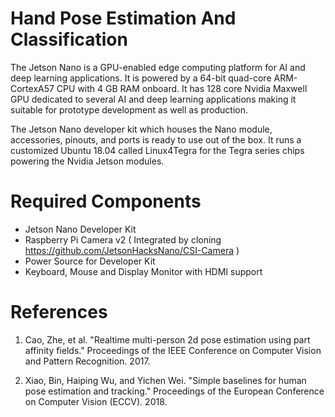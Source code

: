# Hand Pose Estimation And Classification

The Jetson Nano is a GPU-enabled edge computing platform for AI and deep learning applications. It is powered by a 64-bit quad-core ARM-CortexA57 CPU with 4 GB RAM onboard. It has 128 core Nvidia Maxwell GPU dedicated to several AI and deep learning applications making it suitable for prototype development as well as production.

The Jetson Nano developer kit which houses the Nano module, accessories, pinouts, and ports is ready to use out of the box. It runs a customized Ubuntu 18.04 called Linux4Tegra for the Tegra series chips powering the Nvidia Jetson modules.

# Required Components
- Jetson Nano Developer Kit
- Raspberry Pi Camera v2 ( Integrated by cloning https://github.com/JetsonHacksNano/CSI-Camera )
- Power Source for Developer Kit
- Keyboard, Mouse and Display Monitor with HDMI support

# References
1. Cao, Zhe, et al. "Realtime multi-person 2d pose estimation using part affinity fields." Proceedings of the IEEE Conference on Computer Vision and Pattern Recognition. 2017.

2. Xiao, Bin, Haiping Wu, and Yichen Wei. "Simple baselines for human pose estimation and tracking." Proceedings of the European Conference on Computer Vision (ECCV). 2018.

